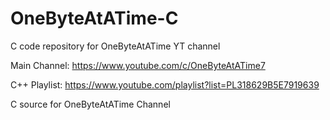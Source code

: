 # OneByteAtATime-C
C code repository for OneByteAtATime YT channel

Main Channel: https://www.youtube.com/c/OneByteAtATime7

C++ Playlist: https://www.youtube.com/playlist?list=PL318629B5E7919639

C source for OneByteAtATime Channel
